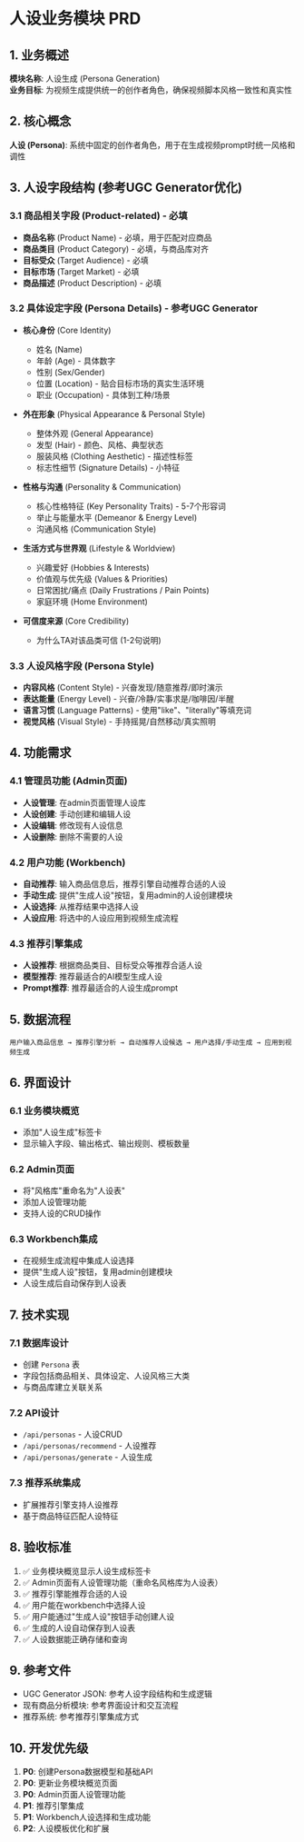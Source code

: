 # 人设业务模块 PRD

## 1. 业务概述

**模块名称**: 人设生成 (Persona Generation)  
**业务目标**: 为视频生成提供统一的创作者角色，确保视频脚本风格一致性和真实性

## 2. 核心概念

**人设 (Persona)**: 系统中固定的创作者角色，用于在生成视频prompt时统一风格和调性

## 3. 人设字段结构 (参考UGC Generator优化)

### 3.1 商品相关字段 (Product-related) - 必填
- **商品名称** (Product Name) - 必填，用于匹配对应商品
- **商品类目** (Product Category) - 必填，与商品库对齐
- **目标受众** (Target Audience) - 必填
- **目标市场** (Target Market) - 必填
- **商品描述** (Product Description) - 必填

### 3.2 具体设定字段 (Persona Details) - 参考UGC Generator
- **核心身份** (Core Identity)
  - 姓名 (Name)
  - 年龄 (Age) - 具体数字
  - 性别 (Sex/Gender)
  - 位置 (Location) - 贴合目标市场的真实生活环境
  - 职业 (Occupation) - 具体到工种/场景

- **外在形象** (Physical Appearance & Personal Style)
  - 整体外观 (General Appearance)
  - 发型 (Hair) - 颜色、风格、典型状态
  - 服装风格 (Clothing Aesthetic) - 描述性标签
  - 标志性细节 (Signature Details) - 小特征

- **性格与沟通** (Personality & Communication)
  - 核心性格特征 (Key Personality Traits) - 5-7个形容词
  - 举止与能量水平 (Demeanor & Energy Level)
  - 沟通风格 (Communication Style)

- **生活方式与世界观** (Lifestyle & Worldview)
  - 兴趣爱好 (Hobbies & Interests)
  - 价值观与优先级 (Values & Priorities)
  - 日常困扰/痛点 (Daily Frustrations / Pain Points)
  - 家庭环境 (Home Environment)

- **可信度来源** (Core Credibility)
  - 为什么TA对该品类可信 (1-2句说明)

### 3.3 人设风格字段 (Persona Style)
- **内容风格** (Content Style) - 兴奋发现/随意推荐/即时演示
- **表达能量** (Energy Level) - 兴奋/冷静/实事求是/咖啡因/半醒
- **语言习惯** (Language Patterns) - 使用"like"、"literally"等填充词
- **视觉风格** (Visual Style) - 手持摇晃/自然移动/真实照明

## 4. 功能需求

### 4.1 管理员功能 (Admin页面)
- **人设管理**: 在admin页面管理人设库
- **人设创建**: 手动创建和编辑人设
- **人设编辑**: 修改现有人设信息
- **人设删除**: 删除不需要的人设

### 4.2 用户功能 (Workbench)
- **自动推荐**: 输入商品信息后，推荐引擎自动推荐合适的人设
- **手动生成**: 提供"生成人设"按钮，复用admin的人设创建模块
- **人设选择**: 从推荐结果中选择人设
- **人设应用**: 将选中的人设应用到视频生成流程

### 4.3 推荐引擎集成
- **人设推荐**: 根据商品类目、目标受众等推荐合适人设
- **模型推荐**: 推荐最适合的AI模型生成人设
- **Prompt推荐**: 推荐最适合的人设生成prompt

## 5. 数据流程

```
用户输入商品信息 → 推荐引擎分析 → 自动推荐人设候选 → 用户选择/手动生成 → 应用到视频生成
```

## 6. 界面设计

### 6.1 业务模块概览
- 添加"人设生成"标签卡
- 显示输入字段、输出格式、输出规则、模板数量

### 6.2 Admin页面
- 将"风格库"重命名为"人设表"
- 添加人设管理功能
- 支持人设的CRUD操作

### 6.3 Workbench集成
- 在视频生成流程中集成人设选择
- 提供"生成人设"按钮，复用admin创建模块
- 人设生成后自动保存到人设表

## 7. 技术实现

### 7.1 数据库设计
- 创建 `Persona` 表
- 字段包括商品相关、具体设定、人设风格三大类
- 与商品库建立关联关系

### 7.2 API设计
- `/api/personas` - 人设CRUD
- `/api/personas/recommend` - 人设推荐
- `/api/personas/generate` - 人设生成

### 7.3 推荐系统集成
- 扩展推荐引擎支持人设推荐
- 基于商品特征匹配人设特征

## 8. 验收标准

1. ✅ 业务模块概览显示人设生成标签卡
2. ✅ Admin页面有人设管理功能（重命名风格库为人设表）
3. ✅ 推荐引擎能推荐合适的人设
4. ✅ 用户能在workbench中选择人设
5. ✅ 用户能通过"生成人设"按钮手动创建人设
6. ✅ 生成的人设自动保存到人设表
7. ✅ 人设数据能正确存储和查询

## 9. 参考文件

- UGC Generator JSON: 参考人设字段结构和生成逻辑
- 现有商品分析模块: 参考界面设计和交互流程
- 推荐系统: 参考推荐引擎集成方式

## 10. 开发优先级

1. **P0**: 创建Persona数据模型和基础API
2. **P0**: 更新业务模块概览页面
3. **P0**: Admin页面人设管理功能
4. **P1**: 推荐引擎集成
5. **P1**: Workbench人设选择和生成功能
6. **P2**: 人设模板优化和扩展
